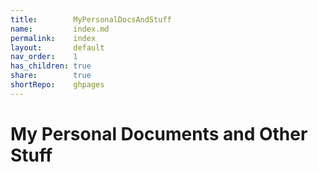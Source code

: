 ```yaml
---
title:        MyPersonalDocsAndStuff    
name:         index.md    
permalink:    index    
layout:       default    
nav_order:    1    
has_children: true    
share:        true    
shortRepo:    ghpages      
---
```


# My Personal Documents and Other Stuff